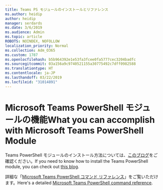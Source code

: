 ```yaml
---
title: Teams PS モジュールのインストールとリファレンス
ms.author: heidip
author: heidip
manager: serdards
ms.date: 3/6/2019
ms.audience: Admin
ms.topic: article
ROBOTS: NOINDEX, NOFOLLOW
localization_priority: Normal
ms.collection: Adm_O365
ms.custom: 1787
ms.openlocfilehash: b5b964392e1e53fa3fcee0fa5777cec3204badfc
ms.sourcegitcommit: 03a156a9c9740521155a30775492c7dff0982588
ms.translationtype: HT
ms.contentlocale: ja-JP
ms.lasthandoff: 03/22/2019
ms.locfileid: "31014891"
---
```

# <a name="what-you-can-accomplish-with-microsoft-teams-powershell-module"></a><span data-ttu-id="49dda-102">Microsoft Teams PowerShell モジュールの機能</span><span class="sxs-lookup"><span data-stu-id="49dda-102">What you can accomplish with Microsoft Teams PowerShell Module</span></span>

<span data-ttu-id="49dda-103">Teams PowerShell モジュールのインストール方法については、[このブログ](https://blogs.technet.microsoft.com/skypehybridguy/2017/11/07/microsoft-teams-powershell-support/)をご確認ください。</span><span class="sxs-lookup"><span data-stu-id="49dda-103">If you need to know how to install the Teams PowerShell module, you can check out [this blog](https://blogs.technet.microsoft.com/skypehybridguy/2017/11/07/microsoft-teams-powershell-support/).</span></span>

<span data-ttu-id="49dda-104">詳細な「[Microsoft Teams PowerShell コマンド リファレンス](https://docs.microsoft.com/en-us/powershell/module/teams/?view=teams-ps)」をご覧いただけます。</span><span class="sxs-lookup"><span data-stu-id="49dda-104">Here's a detailed [Microsoft Teams PowerShell command reference](https://docs.microsoft.com/en-us/powershell/module/teams/?view=teams-ps).</span></span>
